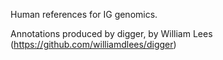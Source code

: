 Human references for IG genomics.

Annotations produced by digger, by William Lees (https://github.com/williamdlees/digger)
